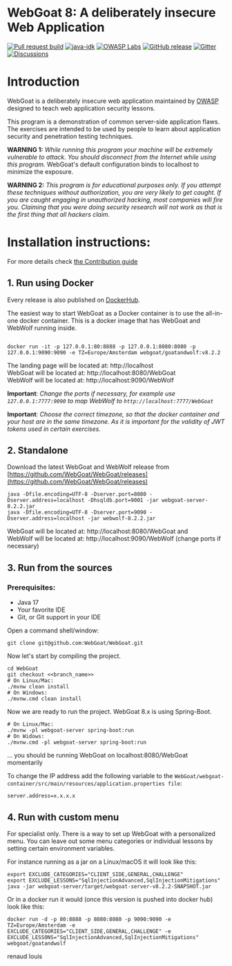 # WebGoat 8: A deliberately insecure Web Application

[![Pull request build](https://github.com/WebGoat/WebGoat/actions/workflows/pr_build.yml/badge.svg?branch=develop)](https://github.com/WebGoat/WebGoat/actions/workflows/pr_build.yml)
[![java-jdk](https://img.shields.io/badge/java%20jdk-17-green.svg)](https://jdk.java.net/)
[![OWASP Labs](https://img.shields.io/badge/OWASP-Lab%20project-f7b73c.svg)](https://owasp.org/projects/)
[![GitHub release](https://img.shields.io/github/release/WebGoat/WebGoat.svg)](https://github.com/WebGoat/WebGoat/releases/latest)
[![Gitter](https://badges.gitter.im/OWASPWebGoat/community.svg)](https://gitter.im/OWASPWebGoat/community?utm_source=badge&utm_medium=badge&utm_campaign=pr-badge)
[![Discussions](https://img.shields.io/github/discussions/WebGoat/WebGoat)](https://github.com/WebGoat/WebGoat/discussions)

# Introduction

WebGoat is a deliberately insecure web application maintained by [OWASP](http://www.owasp.org/) designed to teach web
application security lessons.

This program is a demonstration of common server-side application flaws. The
exercises are intended to be used by people to learn about application security and
penetration testing techniques.

**WARNING 1:** *While running this program your machine will be extremely
vulnerable to attack. You should disconnect from the Internet while using
this program.*  WebGoat's default configuration binds to localhost to minimize
the exposure.

**WARNING 2:** *This program is for educational purposes only. If you attempt
these techniques without authorization, you are very likely to get caught. If
you are caught engaging in unauthorized hacking, most companies will fire you.
Claiming that you were doing security research will not work as that is the
first thing that all hackers claim.*

# Installation instructions:

For more details check [the Contribution guide](/CONTRIBUTING.md)

## 1. Run using Docker

Every release is also published on [DockerHub](https://hub.docker.com/r/webgoat/goatandwolf).

The easiest way to start WebGoat as a Docker container is to use the all-in-one docker container. This is a docker image that has WebGoat and WebWolf running inside.

```shell

docker run -it -p 127.0.0.1:80:8888 -p 127.0.0.1:8080:8080 -p 127.0.0.1:9090:9090 -e TZ=Europe/Amsterdam webgoat/goatandwolf:v8.2.2
```

The landing page will be located at: http://localhost  
WebGoat will be located at: http://localhost:8080/WebGoat  
WebWolf will be located at: http://localhost:9090/WebWolf

**Important**: *Change the ports if necessary, for example use `127.0.0.1:7777:9090` to map WebWolf to `http://localhost:7777/WebGoat`*  

**Important**: *Choose the correct timezone, so that the docker container and your host are in the same timezone. As it is important for the validity of JWT tokens used in certain exercises.*


## 2. Standalone

Download the latest WebGoat and WebWolf release from [https://github.com/WebGoat/WebGoat/releases](https://github.com/WebGoat/WebGoat/releases)

```shell
java -Dfile.encoding=UTF-8 -Dserver.port=8080 -Dserver.address=localhost -Dhsqldb.port=9001 -jar webgoat-server-8.2.2.jar 
java -Dfile.encoding=UTF-8 -Dserver.port=9090 -Dserver.address=localhost -jar webwolf-8.2.2.jar
```

WebGoat will be located at: http://localhost:8080/WebGoat and   
WebWolf will be located at: http://localhost:9090/WebWolf (change ports if necessary)

## 3. Run from the sources

### Prerequisites:

* Java 17
* Your favorite IDE
* Git, or Git support in your IDE

Open a command shell/window:

```Shell
git clone git@github.com:WebGoat/WebGoat.git
```

Now let's start by compiling the project.

```Shell
cd WebGoat
git checkout <<branch_name>>
# On Linux/Mac:
./mvnw clean install 
# On Windows:
./mvnw.cmd clean install
```

Now we are ready to run the project. WebGoat 8.x is using Spring-Boot.

```Shell
# On Linux/Mac:
./mvnw -pl webgoat-server spring-boot:run
# On Widows:
./mvnw.cmd -pl webgoat-server spring-boot:run

```
... you should be running WebGoat on localhost:8080/WebGoat momentarily


To change the IP address add the following variable to the `WebGoat/webgoat-container/src/main/resources/application.properties file`:

```
server.address=x.x.x.x
```

## 4. Run with custom menu

For specialist only. There is a way to set up WebGoat with a personalized menu. You can leave out some menu categories or individual lessons by setting certain environment variables.

For instance running as a jar on a Linux/macOS it will look like this:
```Shell
export EXCLUDE_CATEGORIES="CLIENT_SIDE,GENERAL,CHALLENGE"
export EXCLUDE_LESSONS="SqlInjectionAdvanced,SqlInjectionMitigations"
java -jar webgoat-server/target/webgoat-server-v8.2.2-SNAPSHOT.jar
```
Or in a docker run it would (once this version is pushed into docker hub) look like this:
```Shell
docker run -d -p 80:8888 -p 8080:8080 -p 9090:9090 -e TZ=Europe/Amsterdam -e EXCLUDE_CATEGORIES="CLIENT_SIDE,GENERAL,CHALLENGE" -e EXCLUDE_LESSONS="SqlInjectionAdvanced,SqlInjectionMitigations" webgoat/goatandwolf
```
renaud louis